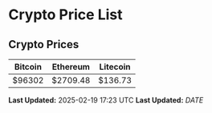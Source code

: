 # Crypto Price List

## Crypto Prices
| Bitcoin | Ethereum | Litecoin |
| ------- | -------- | -------- |
| $96302 | $2709.48 | $136.73 |
**Last Updated:** 2025-02-19 17:23 UTC
**Last Updated:** $DATE$
